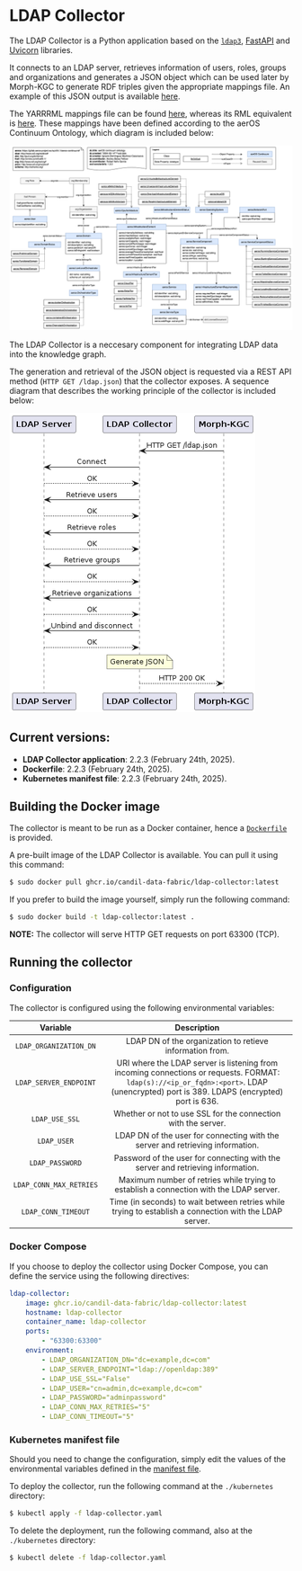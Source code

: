 # LDAP Collector

The LDAP Collector is a Python application based on the [`ldap3`](https://ldap3.readthedocs.io/en/latest/), [FastAPI](https://fastapi.tiangolo.com/) and [Uvicorn](https://www.uvicorn.org/) libraries.

It connects to an LDAP server, retrieves information of users, roles, groups and organizations and generates a JSON object which can be used later by Morph-KGC to generate RDF triples given the appropriate mappings file. An example of this JSON output is available [here](examples/ldap.json).

The YARRRML mappings file can be found [here](examples/mappings.yaml), whereas its RML equivalent is [here](examples/mappings.ttl). These mappings have been defined according to the aerOS Continuum Ontology, which diagram is included below:

<img src="docs/aerOS-continuum-ontology.png" width="1200">

The LDAP Collector is a neccesary component for integrating LDAP data into the knowledge graph.

The generation and retrieval of the JSON object is requested via a REST API method (`HTTP GET /ldap.json`) that the collector exposes. A sequence diagram that describes the working principle of the collector is included below:

![](docs/sequence_diagram.png)

## Current versions:
- **LDAP Collector application**: 2.2.3 (February 24th, 2025).
- **Dockerfile**: 2.2.3 (February 24th, 2025).
- **Kubernetes manifest file**: 2.2.3 (February 24th, 2025).

## Building the Docker image

The collector is meant to be run as a Docker container, hence a [`Dockerfile`](Dockerfile) is provided.

A pre-built image of the LDAP Collector is available. You can pull it using this command:

```bash
$ sudo docker pull ghcr.io/candil-data-fabric/ldap-collector:latest
```

If you prefer to build the image yourself, simply run the following command:

```bash
$ sudo docker build -t ldap-collector:latest .
```

**NOTE:** The collector will serve HTTP GET requests on port 63300 (TCP).

## Running the collector

### Configuration
The collector is configured using the following environmental variables:

|      **Variable**     |                                                                                   **Description**                                                                                   |
|:---------------------:|:-----------------------------------------------------------------------------------------------------------------------------------------------------------------------------------:|
|  `LDAP_ORGANIZATION_DN` |                                                               LDAP DN of the organization to retieve information from.                                                               |
|  `LDAP_SERVER_ENDPOINT` | URI where the LDAP server is listening from incoming connections or requests. FORMAT: `ldap(s)://<ip_or_fqdn>:<port>`. LDAP (unencrypted) port is 389. LDAPS (encrypted) port is 636. |
|      `LDAP_USE_SSL`     |                                                            Whether or not to use SSL for the connection with the server.                                                            |
|       `LDAP_USER`       |                                                    LDAP DN of the user for connecting with the server and retrieving information.                                                   |
|     `LDAP_PASSWORD`     |                                                   Password of the user for connecting with the server and retrieving information.                                                   |
| `LDAP_CONN_MAX_RETRIES` |                                                Maximum number of retries while trying to establish a connection with the LDAP server.                                               |
|   `LDAP_CONN_TIMEOUT`   |                                        Time (in seconds) to wait between retries while trying to establish a connection with the LDAP server.                                       |

### Docker Compose
If you choose to deploy the collector using Docker Compose, you can define the service using the following directives:

```yaml
ldap-collector:
    image: ghcr.io/candil-data-fabric/ldap-collector:latest
    hostname: ldap-collector
    container_name: ldap-collector
    ports:
        - "63300:63300"
    environment:
        - LDAP_ORGANIZATION_DN="dc=example,dc=com"
        - LDAP_SERVER_ENDPOINT="ldap://openldap:389"
        - LDAP_USE_SSL="False"
        - LDAP_USER="cn=admin,dc=example,dc=com"
        - LDAP_PASSWORD="adminpassword"
        - LDAP_CONN_MAX_RETRIES="5"
        - LDAP_CONN_TIMEOUT="5"
```

### Kubernetes manifest file

Should you need to change the configuration, simply edit the values of the environmental variables defined in the [manifest file](kubernetes/ldap-collector.yaml).

To deploy the collector, run the following command at the `./kubernetes` directory:

```bash
$ kubectl apply -f ldap-collector.yaml
```

To delete the deployment, run the following command, also at the `./kubernetes` directory:

```bash
$ kubectl delete -f ldap-collector.yaml
```

